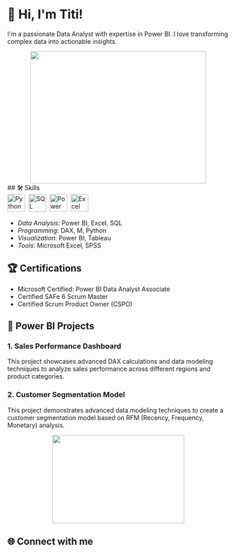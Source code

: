 # 👋 Hi, I'm Titi!

I'm a passionate Data Analyst with expertise in Power BI. I love transforming complex data into actionable insights.

<div align="center">
  <img src="https://media.giphy.com/media/dWesBcTLavkZuG35MI/giphy.gif" width="400" height="300"/>
</div>
## 🛠 Skills

<div>
  <img src="https://upload.wikimedia.org/wikipedia/commons/c/c3/Python-logo-notext.svg" title="Python" alt="Python" width="40" height="40"/>&nbsp;
  <img src="https://upload.wikimedia.org/wikipedia/commons/8/87/Sql_data_base_with_logo.png" title="SQL" alt="SQL" width="40" height="40"/>&nbsp;
  <img src="https://upload.wikimedia.org/wikipedia/commons/c/cf/New_Power_BI_Logo.svg" title="Power BI" alt="Power BI" width="40" height="40"/>&nbsp;
  <img src="https://upload.wikimedia.org/wikipedia/commons/3/34/Microsoft_Office_Excel_%282019%E2%80%93present%29.svg" title="Excel" alt="Excel" width="40" height="40"/>&nbsp;
</div>

- *Data Analysis*: Power BI, Excel, SQL
- *Programming*: DAX, M, Python
- *Visualization*: Power BI, Tableau
- *Tools*: Microsoft Excel, SPSS

## 🏆 Certifications

- Microsoft Certified: Power BI Data Analyst Associate
- Certified SAFe 6 Scrum Master
- Certified Scrum Product Owner (CSPO)

## 🚀 Power BI Projects

### 1. Sales Performance Dashboard

This project showcases advanced DAX calculations and data modeling techniques to analyze sales performance across different regions and product categories.


### 2. Customer Segmentation Model

This project demonstrates advanced data modeling techniques to create a customer segmentation model based on RFM (Recency, Frequency, Monetary) analysis.


<div align="center">
  <img src="https://media.giphy.com/media/3oKIPEqDGUULpEU0aQ/giphy.gif" width="300" height="200"/>
</div>

## 🌐 Connect with me
